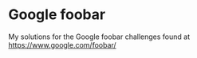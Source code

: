 # Google foobar

My solutions for the Google foobar challenges found at https://www.google.com/foobar/
